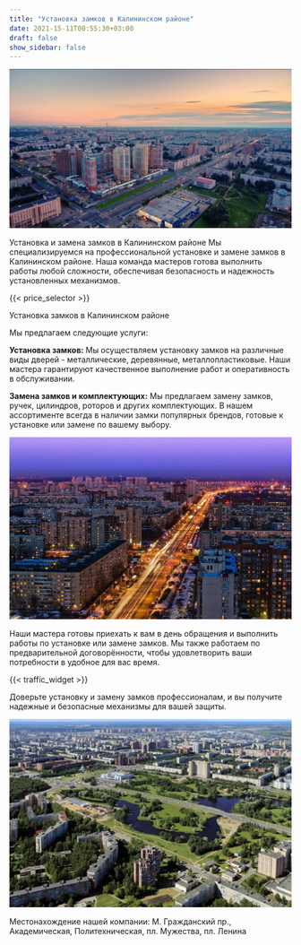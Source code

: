 ```yaml
---
title: "Установка замков в Калининском районе"
date: 2021-15-11T00:55:30+03:00 
draft: false 
show_sidebar: false
---
```


![Установка замков в Калининском районе](Kalininsky1.jpg)

Установка и замена замков в Калининском районе
Мы специализируемся на профессиональной установке и замене замков в Калининском районе. Наша команда мастеров готова выполнить работы любой сложности, обеспечивая безопасность и надежность установленных механизмов.

{{< price_selector >}}

Установка замков в Калининском районе

Мы предлагаем следующие услуги:

**Установка замков:** Мы осуществляем установку замков на различные виды дверей - металлические, деревянные, металлопластиковые. Наши мастера гарантируют качественное выполнение работ и оперативность в обслуживании.

**Замена замков и комплектующих:** Мы предлагаем замену замков, ручек, цилиндров, роторов и других комплектующих. В нашем ассортименте всегда в наличии замки популярных брендов, готовые к установке или замене по вашему выбору.

![Установка замков в Калининском районе](Kalininsky2.jpeg)

Наши мастера готовы приехать к вам в день обращения и выполнить работы по установке или замене замков. Мы также работаем по предварительной договорённости, чтобы удовлетворить ваши потребности в удобное для вас время.

{{< traffic_widget >}}

Доверьте установку и замену замков профессионалам, и вы получите надежные и безопасные механизмы для вашей защиты.

![Установка замков в Калининском районе](Kalininsky3.jpg)

Местонахождение нашей компании:
М. Гражданский пр., Академическая, Политехническая, пл. Мужества, пл. Ленина